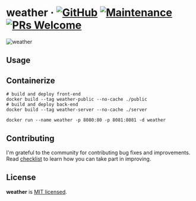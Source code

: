 # weather &middot; [![GitHub](https://img.shields.io/github/license/mashape/apistatus.svg?style=flat-square)](LICENSE) [![Maintenance](https://img.shields.io/maintenance/yes/2021.svg?style=flat-square)]() [![PRs Welcome](https://img.shields.io/badge/PRs-welcome-blue.svg)]()

![weather](./screenshot.png)

## Usage

## Containerize

```shell
# build and deploy front-end
docker build --tag weather-public --no-cache ./public
# build and deploy back-end
docker build --tag weather-server --no-cache ./server

docker run --name weather -p 8080:80 -p 8081:8081 -d weather
```

## Contributing

I'm grateful to the community for contributing bug fixes and improvements. Read [checklist](./checklist.md) to learn how you can take part in improving.

## License

**weather** is [MIT licensed](./LICENSE).
